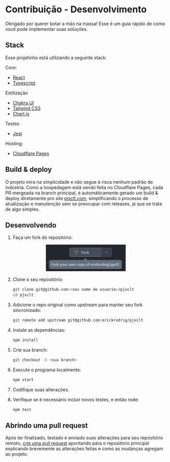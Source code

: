 # Contribuição - Desenvolvimento

Obrigado por querer botar a mão na massa! Esse é um guia rápido de como você pode implementar suas soluções.

## Stack

Esse projetinho está utilizando a seguinte stack:

Core:
- [React](https://react.dev/)
- [Typescript](https://www.typescriptlang.org/)

Estilização
- [Chakra UI](https://chakra-ui.com/)
- [Tailwind CSS](https://tailwindcss.com/)
- [Chart.js](https://www.chartjs.org/)

Testes
- [Jest](https://jestjs.io/)

Hosting:
- [Cloudflare Pages](https://pages.cloudflare.com)

## Build & deploy

O projeto mira na simplicidade e não segue à risca nenhum padrão de indústria. Como a hospedagem está sendo feita no Cloudflare Pages, cada PR mergeada na branch principal, é automáticamente gerado um build & deploy diretamente pro site [pjxclt.com](https://pjxclt.com), simplificando o processo de atualização e manutenção sem se preocupar com releases, já que se trata de algo simples. 

## Desenvolvendo

1. Faça um fork do repositório:

  <p align="center">
    <img src="./src/assets/images/fork.png"/>
  </p>

2.  Clone o seu repositório: 

    ```bash
    git clone git@github.com:<seu nome de usuario>/pjxclt
    cd pjxclt
    ```

3. Adicione o repo original como upstream para manter seu fork sincronizado: 

    ```bash
    git remote add upstream git@github.com:erickrodrig/pjxclt
    ```

4. Instale as dependências:

    ```bash
    npm install
    ```

5. Crie sua branch: 

    ```bash
    git checkout -b <sua branch>
    ```

6. Execute o programa localmente: 

    ```bash
    npm start
    ```

7. Codifique suas alterações.

8. Verifique se é necessário incluir novos testes, e então rode:

    ```bash
    npm test
    ```

## Abrindo uma pull request

Após ter finalizado, testado e enviado suas alterações para seu repositório remoto, [crie uma pull request](https://github.com/erickrodrig/pjxclt/pulls) apontando para o repositório principal explicando brevemente as alterações feitas e como as mudanças agregam ao projeto.
